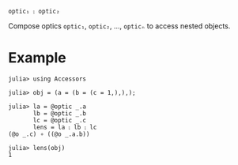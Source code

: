 ```
optic₁ ⨟ optic₂
```

Compose optics `optic₁`, `optic₂`, ..., `opticₙ` to access nested objects.

# Example

```jldoctest
julia> using Accessors

julia> obj = (a = (b = (c = 1,),),);

julia> la = @optic _.a
       lb = @optic _.b
       lc = @optic _.c
       lens = la ⨟ lb ⨟ lc
(@o _.c) ∘ ((@o _.a.b))

julia> lens(obj)
1
```
